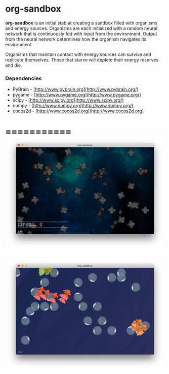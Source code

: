 org-sandbox
===========

**org-sandbox** is an initial stab at creating a sandbox filled with organisms and energy sources. Organisms are each initialized with a random neural network that is continuously fed with input from the environment. Output from the neural network determines how the organism navigates its environment.

Organisms that maintain contact with energy sources can survive and replicate themselves. Those that starve will deplete their energy reserves and die.

### Dependencies

* PyBrain - [http://www.pybrain.org](http://www.pybrain.org/)
* pygame - [http://www.pygame.org](http://www.pygame.org/)
* scipy - [http://www.scipy.org](http://www.scipy.org/)
* numpy - [http://www.numpy.org](http://www.numpy.org/)
* cocos2d - [http://www.cocos2d.org](http://www.cocos2d.org)

===========
![screenshot](graphics/screenshot.png "screenshot")
===========
![screenshot](graphics/screenshot2.png "screenshot")